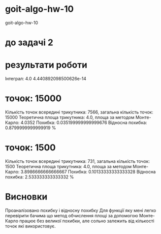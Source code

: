 # goit-algo-hw-10
goit-algo-hw-10


# до задачі 2
# результати роботи
Інтеграл:  4.0 4.440892098500626e-14

# точок: 15000
Кількість точок всередині трикутника: 7566, загальна кількість точок: 15000
Теоретична площа трикутника: 4.0, площа за методом Монте-Карло: 4.0352
Похибка: 0.035199999999999676
Відносна похибка: 0.8799999999999919 %

# точок: 1500
Кількість точок всередині трикутника: 731, загальна кількість точок: 1500
Теоретична площа трикутника: 4.0, площа за методом Монте-Карло: 3.8986666666666667
Похибка: 0.10133333333333328
Відносна похибка: 2.533333333333332 %
# Висновки
Проаналізовано похибку і відносну похибку
Для функції яку мені легко перевірити бачима що метод обчислення площі за допомогою Монте-Карло працює без великої похибки, але сольно залежить від кількості точок які використовує.
